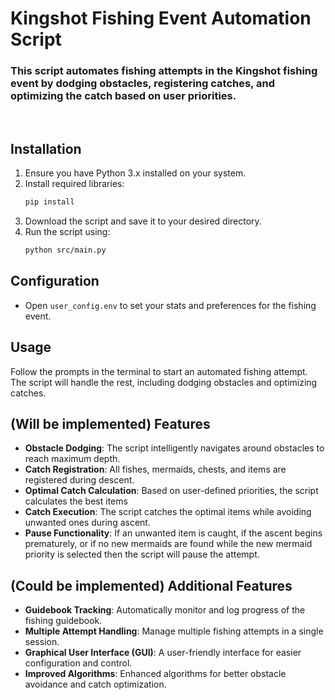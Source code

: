 ﻿# Kingshot Fishing Event Automation Script
### This script automates fishing attempts in the Kingshot fishing event by dodging obstacles, registering catches, and optimizing the catch based on user priorities.
<br>

## Installation
1. Ensure you have Python 3.x installed on your system.
2. Install required libraries:
    ```bash
    pip install
    ```
3. Download the script and save it to your desired directory.
4. Run the script using:
    ```bash
    python src/main.py
    ```

## Configuration
- Open `user_config.env` to set your stats and preferences for the fishing event.


## Usage
Follow the prompts in the terminal to start an automated fishing attempt. The script will handle the rest, including dodging obstacles and optimizing catches.

## (Will be implemented) Features
- **Obstacle Dodging**: The script intelligently navigates around obstacles to reach maximum depth.
- **Catch Registration**: All fishes, mermaids, chests, and items are registered during descent.
- **Optimal Catch Calculation**: Based on user-defined priorities, the script calculates the best items
- **Catch Execution**: The script catches the optimal items while avoiding unwanted ones during ascent.
- **Pause Functionality**: If an unwanted item is caught, if the ascent begins prematurely, or if no new mermaids are found while the new mermaid priority is selected then the script will pause the attempt.

## (Could be implemented) Additional Features
- **Guidebook Tracking**: Automatically monitor and log progress of the fishing guidebook.
- **Multiple Attempt Handling**: Manage multiple fishing attempts in a single session.
- **Graphical User Interface (GUI)**: A user-friendly interface for easier configuration and control.
- **Improved Algorithms**: Enhanced algorithms for better obstacle avoidance and catch optimization.